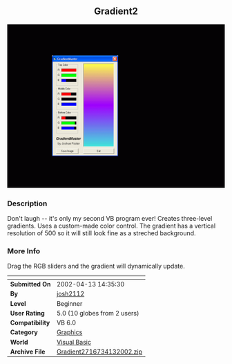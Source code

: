 ﻿<div align="center">

## Gradient2

<img src="PIC20024131454266179.gif">
</div>

### Description

Don't laugh -- it's only my second VB program ever! Creates three-level gradients. Uses a custom-made color control. The gradient has a vertical resolution of 500 so it will still look fine as a streched background.
 
### More Info
 
Drag the RGB sliders and the gradient will dynamically update.


<span>             |<span>
---                |---
**Submitted On**   |2002-04-13 14:35:30
**By**             |[josh2112](https://github.com/Planet-Source-Code/PSCIndex/blob/master/ByAuthor/josh2112.md)
**Level**          |Beginner
**User Rating**    |5.0 (10 globes from 2 users)
**Compatibility**  |VB 6\.0
**Category**       |[Graphics](https://github.com/Planet-Source-Code/PSCIndex/blob/master/ByCategory/graphics__1-46.md)
**World**          |[Visual Basic](https://github.com/Planet-Source-Code/PSCIndex/blob/master/ByWorld/visual-basic.md)
**Archive File**   |[Gradient2716734132002\.zip](https://github.com/Planet-Source-Code/josh2112-gradient2__1-33772/archive/master.zip)








